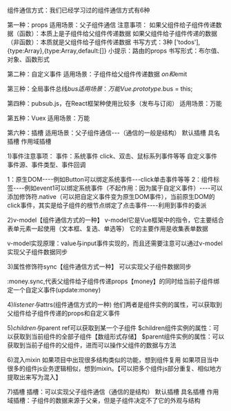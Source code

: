 组件通信方式：我们已经学习过的组件通信方式有6种

第一种：props
适用场景：父子组件通信
注意事项：
如果父组件给子组件传递数据（函数）：本质上是子组件给父组件传递数据
如果父组件给子组件传递的数据（非函数）：本质就是父组件给子组件传递数据
书写方式：3种
['todos'],{type:Array},{type:Array,default:[]}
小提示：路由的props
书写形式：布尔值、对象、函数形式

第二种：自定义事件
适用场景：子组件给父组件传递数据
$on和$emit

第三种：全局事件总线$bus
适用场景：万能
Vue.prototype.$bus = this;

第四种：pubsub.js，在React框架种使用比较多（发布与订阅）
适用场景：万能

第五种：Vuex
适用场景：万能

第六种：插槽
适用场景：父子组件通信---（通信的一般是结构）
默认插槽
具名插槽
作用域插槽

1)事件注意事项：
事件：系统事件 click、双击、鼠标系列事件等等
    自定义事件
事件源、事件类型、事件回调

1：原生DOM----例如Button可以绑定系统事件---click单击事件等等
2：组件标签----例如event1可以绑定系统事件（不起作用：因为属于自定义事件）----可以添加修饰符.native（可以把自定义事件变为原生DOM事件），当前原生DOM的click事件，其实是给子组件的根节点绑定了点击事件----利用到事件的委派


2)v-model【组件通信方式的一种】
v-model它是Vue框架中的指令，它主要结合表单元素一起使用（文本框、复选、单选等）
它的主要作用是收集表单数据

v-model实现原理：value与input事件实现的，而且还需要注意可以通过v-model实现父子组件数据同步

3)属性修饰符sync【组件通信方式一种】
可以实现父子组件数据同步

:money.sync,代表父组件给子组件传递props【money】的同时给当前子组件绑定一个自定义事件(update:money)


4)$listener与$attrs(组件通信方式的一种)
他们两者是组件实例的属性，可以获取到父组件给子组件传递的props和自定义事件

5)$children与$parent
ref可以获取到某一个子组件
$children组件实例的属性：可以获取到当前组件的全部子组件【数组形式存储】
$parent组件实例的属性：可以获取到当前子组件的父组件，进而可以操作父组件的数据与方法

6)混入mixin
如果项目中出现很多结构类似的功能，想到组件复用
如果项目当中很多的组件js业务逻辑相似，想到mixin。【可以把多个组件js部分重复、相似地方提取出来写为混入】


7)插槽
插槽：可以实现父子组件通信（通信的是结构）
默认插槽
具名插槽
作用域插槽：子组件的数据来源于父亲，但是子组件决定不了它的外观与结构
